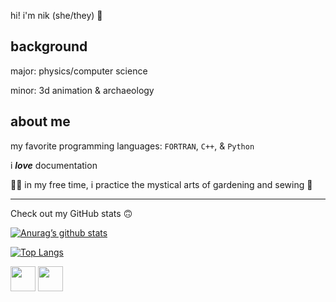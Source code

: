 hi! i'm nik (she/they) :tada:

## background
major: physics/computer science

minor: 3d animation & archaeology

## about me

my favorite programming languages: ```FORTRAN```, ```C++```, & ```Python```

i ***love*** documentation

:mage_woman: in my free time, i practice the mystical arts of gardening and
sewing :thread:

--------------------------------------------------------------------------------

Check out my GitHub stats :upside_down_face:

[![Anurag’s github stats](https://github-readme-stats.vercel.app/api?username=NikolasVKN&show_icons=true&bg_color=30,e96443,904e95&title_color=fff&text_color=fff)](https://github.com/NikolasVKN)

[![Top Langs](https://github-readme-stats.vercel.app/api/top-langs/?username=NikolasVKN&layout=compact&bg_color=30,e96443,904e95&title_color=fff&text_color=fff)](https://github.com/NikolasVKN)

<img href="https://instagram.com/nvknanimations" src="https://raw.githubusercontent.com/NVKNguyen/NVKNguyen/main/images/instagram.svg" width=40>
<img href="https://linkedin.com/in/Nikolas-VK-Nguyen" src="https://raw.githubusercontent.com/NVKNguyen/NVKNguyen/main/images/linkedin.svg" width=40>
